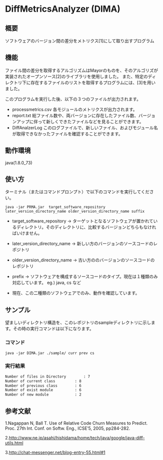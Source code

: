 # DiffMetricsAnalyzer (DIMA)

## 概要
ソフトウェアのバージョン間の差分をメトリクス[1]にして取り出すプログラム

## 機能
ファイル間の差分を取得するアルゴリズムはMayorのものを、そのアルゴリズが実装されたオープンソース[2]のライブラリを使用しました。
また、特定のディレクトリ下に存在するファイルのリストを取得するプログラムには、[3]を用いました。

このプログラムを実行した後、以下の３つのファイルが出力されます。
- processmetrics.csv
	各モジュールのメトリクスが出力されます。
- report.txt
	総ファイル数や、両バージョンに存在したファイル数、バージョンアップに伴って新しくできたファイルなどを見ることができます。
- DiffAnalzerLog
	このログファイルで、新しいファイル、およびモジュール名が取得できなかったファイルを確認することができます。


## 動作環境
java(1.8.0_73)


## 使い方
ターミナル（またはコマンドプロンプト）で以下のコマンドを実行してください。

```terminal
java -jar PRMA.jar  target_software_repository later_version_directory_name older_version_directory_name suffix
```

- target_software_repository  ->  ターゲットとなるソフトウェアが置かれているディレクトリ。そのディレクトリに、比較するバージョンどちらもなければいけません。

- later_version_directory_name -> 新しい方のバージョンのソースコードのレポジトリ

- older_version_directory_name -> 古い方ののバージョンのソースコードのレポジトリ

- prefix  ->  ソフトウェアを構成するソースコードのタイプ。現在は１種類のみ対応しています。
eg.) java, cs	など

* 現在、この二種類のソフトウェアでのみ、動作を確認しています。


## サンプル

望ましいディレクトリ構造を、このレポジトリのsampleディレクトリに示します。その時の実行コマンドは以下になります。

### コマンド
```terrminal
java -jar DIMA.jar ./sample/ curr prev cs
```


### 実行結果
```report.txt
Number of files in Directory		: 7
Number of current class			: 8
Number of previous class		: 6
Number of exist module			: 6
Number of new module			: 2
```

## 参考文献
1.Nagappan N, Ball T. Use of Relative Code Churn Measures to Predict. Proc. 27th Int. Conf. on Softw. Eng., ICSE’5, 2005, pp284-282.

2.http://www.ne.jp/asahi/hishidama/home/tech/java/google/java-diff-utils.html

3.http://chat-messenger.net/blog-entry-55.html#1
